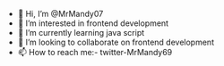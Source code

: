 - 👋 Hi, I’m @MrMandy07
- 👀 I’m interested in frontend development
- 🌱 I’m currently learning java script
- 💞️ I’m looking to collaborate on frontend development
- 📫 How to reach me:- twitter-MrMandy69 

<!---
MrMandy07/MrMandy07 is a ✨ special ✨ repository because its `README.md` (this file) appears on your GitHub profile.
You can click the Preview link to take a look at your changes.
--->

